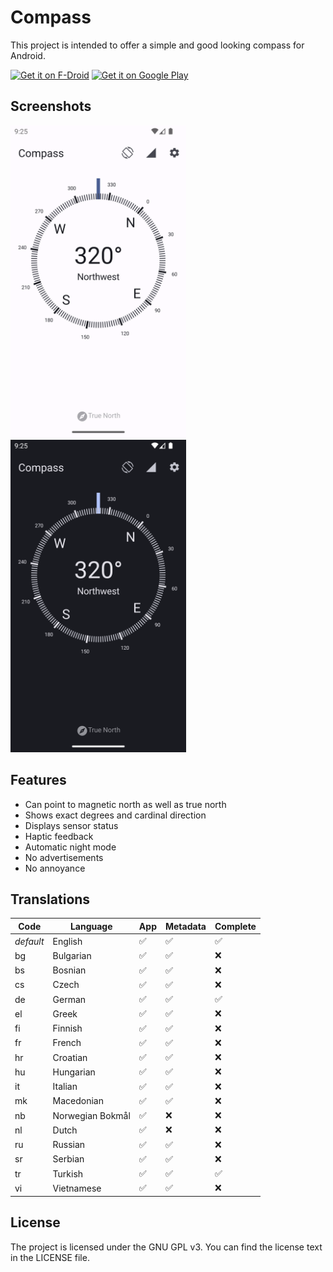 # Compass

This project is intended to offer a simple and good looking compass for Android.

[<img src="https://fdroid.gitlab.io/artwork/badge/get-it-on.png"
alt="Get it on F-Droid"
height="80">](https://f-droid.org/packages/com.bobek.compass/)
[<img src="https://play.google.com/intl/en_us/badges/images/generic/en-play-badge.png"
alt="Get it on Google Play"
height="80">](https://play.google.com/store/apps/details?id=com.bobek.compass)

## Screenshots

<img src="fastlane/metadata/android/en-US/images/phoneScreenshots/1.png" alt="Screenshot Night" height="500"/>
<img src="fastlane/metadata/android/en-US/images/phoneScreenshots/2.png" alt="Screenshot Day" height="500"/>

## Features

* Can point to magnetic north as well as true north
* Shows exact degrees and cardinal direction
* Displays sensor status
* Haptic feedback
* Automatic night mode
* No advertisements
* No annoyance

## Translations

| Code      | Language         | App                | Metadata           | Complete           |
|-----------|------------------|--------------------|--------------------|--------------------|
| *default* | English          | :white_check_mark: | :white_check_mark: | :white_check_mark: |
| bg        | Bulgarian        | :white_check_mark: | :white_check_mark: | :x:                |
| bs        | Bosnian          | :white_check_mark: | :white_check_mark: | :x:                |
| cs        | Czech            | :white_check_mark: | :white_check_mark: | :x:                |
| de        | German           | :white_check_mark: | :white_check_mark: | :white_check_mark: |
| el        | Greek            | :white_check_mark: | :white_check_mark: | :x:                |
| fi        | Finnish          | :white_check_mark: | :white_check_mark: | :x:                |
| fr        | French           | :white_check_mark: | :white_check_mark: | :x:                |
| hr        | Croatian         | :white_check_mark: | :white_check_mark: | :x:                |
| hu        | Hungarian        | :white_check_mark: | :white_check_mark: | :x:                |
| it        | Italian          | :white_check_mark: | :white_check_mark: | :x:                |
| mk        | Macedonian       | :white_check_mark: | :white_check_mark: | :x:                |
| nb        | Norwegian Bokmål | :white_check_mark: | :x:                | :x:                |
| nl        | Dutch            | :white_check_mark: | :x:                | :x:                |
| ru        | Russian          | :white_check_mark: | :white_check_mark: | :x:                |
| sr        | Serbian          | :white_check_mark: | :white_check_mark: | :x:                |
| tr        | Turkish          | :white_check_mark: | :white_check_mark: | :white_check_mark: |
| vi        | Vietnamese       | :white_check_mark: | :white_check_mark: | :x:                |

## License

The project is licensed under the GNU GPL v3.
You can find the license text in the LICENSE file.
